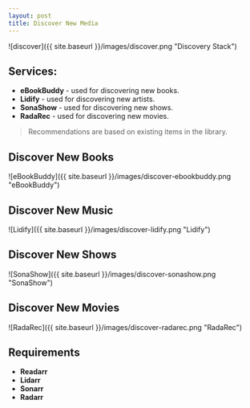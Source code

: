 ```yaml
---
layout: post
title: Discover New Media
---
```


![discover]({{ site.baseurl }}/images/discover.png "Discovery Stack")


## Services:

- **eBookBuddy** - used for discovering new books.
- **Lidify** - used for discovering new artists.
- **SonaShow** - used for discovering new shows.
- **RadaRec** - used for discovering new movies.

> Recommendations are based on existing items in the library.


## Discover New Books

![eBookBuddy]({{ site.baseurl }}/images/discover-ebookbuddy.png "eBookBuddy")


## Discover New Music 

![Lidify]({{ site.baseurl }}/images/discover-lidify.png "Lidify")


## Discover New Shows 

![SonaShow]({{ site.baseurl }}/images/discover-sonashow.png "SonaShow")


## Discover New Movies 

![RadaRec]({{ site.baseurl }}/images/discover-radarec.png "RadaRec")


## Requirements

- **Readarr**
- **Lidarr**
- **Sonarr**
- **Radarr**

